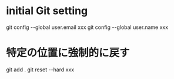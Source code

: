 # initial Git setting
git config --global user.email xxx
git config --global user.name xxx

# 特定の位置に強制的に戻す
git add .
git reset --hard xxx

# 
